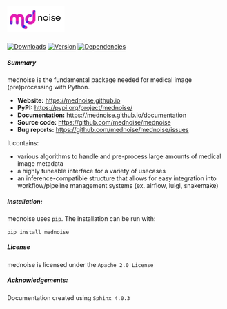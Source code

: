 # <img alt="mednoise" src="/_static/logo.png" height="60">

[![Downloads](https://pepy.tech/badge/mednoise)](https://pepy.tech/project/mednoise)
[![Version](https://img.shields.io/badge/version-1.2.4-orange)](https://pepy.tech/project/mednoise)
[![Dependencies](https://img.shields.io/badge/dependencies-up%20to%20date-brightgreen)](https://pepy.tech/project/mednoise)


##### Summary 

mednoise is the fundamental package needed for medical image (pre)processing with Python.

- **Website:** https://mednoise.github.io
- **PyPI:** https://pypi.org/project/mednoise/
- **Documentation:** https://mednoise.github.io/documentation
- **Source code:** https://github.com/mednoise/mednoise
- **Bug reports:** https://github.com/mednoise/mednoise/issues

It contains:
- various algorithms to handle and pre-process large amounts of medical image metadata
- a highly tuneable interface for a variety of  usecases
- an inference-compatible structure that allows for easy integration into workflow/pipeline management systems (ex. airflow, luigi, snakemake)

##### Installation:

mednoise uses `pip`.  The installation can be run with:

    pip install mednoise
   
##### License

mednoise is licensed under the `Apache 2.0 License`

##### Acknowledgements:

Documentation created using `Sphinx 4.0.3`
